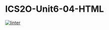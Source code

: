 # ICS2O-Unit6-04-HTML
[![linter](https://github.com/Viktoriya30578/ICS2O-Unit6-04-HTML/workflows/linter/badge.svg)](https://github.com/marketplace/actions/super-linter)    
